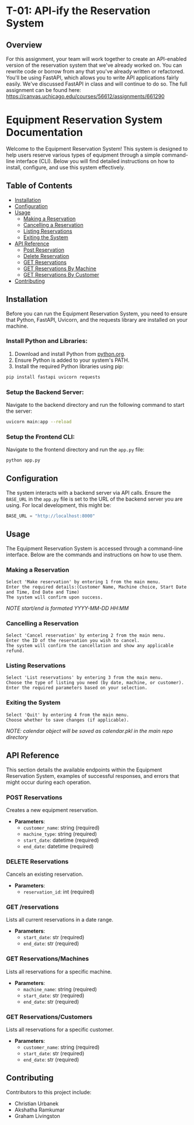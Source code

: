 # T-01: API-ify the Reservation System

## Overview
For this assignment, your team will work together to create an API-enabled version of the reservation system that we've already worked on.  You can rewrite code or borrow from any that you've already written or refactored.  You'll be using FastAPI, which allows you to write API applications fairly easily. We've discussed FastAPI in class and will continue to do so.  The full assignment can be found here: https://canvas.uchicago.edu/courses/56612/assignments/661290


# Equipment Reservation System Documentation

Welcome to the Equipment Reservation System! This system is designed to help users reserve various types of equipment through a simple command-line interface (CLI). Below you will find detailed instructions on how to install, configure, and use this system effectively.

## Table of Contents

- [Installation](#installation)
- [Configuration](#configuration)
- [Usage](#usage)
    - [Making a Reservation](#making-a-reservation)
    - [Cancelling a Reservation](#cancelling-a-reservation)
    - [Listing Reservations](#listing-reservations)
    - [Exiting the System](#exiting-the-system)
- [API Reference](#api-reference)
    - [Post Reservation](#post-reservations)
    - [Delete Reservation](#delete-reservations)
    - [GET Reservations](#get-reservations)
    - [GET Reservations By Machine](#get-reservations/machines)
    - [GET Reservations By Customer](#get-reservations/customers)
    <!-- - [Exiting the System](#exiting-the-system) -->
- [Contributing](#contributing)


## Installation

Before you can run the Equipment Reservation System, you need to ensure that Python, FastAPI, Uvicorn, and the requests library are installed on your machine.

### Install Python and Libraries:

1. Download and install Python from [python.org](https://python.org).
2. Ensure Python is added to your system's PATH.
3. Install the required Python libraries using pip:

```bash
pip install fastapi uvicorn requests
```

### Setup the Backend Server:

Navigate to the backend directory and run the following command to start the server:

```bash
uvicorn main:app --reload
```

### Setup the Frontend CLI:

Navigate to the frontend directory and run the `app.py` file:

```bash
python app.py
```

## Configuration

The system interacts with a backend server via API calls. Ensure the `BASE_URL` in the `app.py` file is set to the URL of the backend server you are using. For local development, this might be:

```python
BASE_URL = "http://localhost:8000"
```

## Usage

The Equipment Reservation System is accessed through a command-line interface. Below are the commands and instructions on how to use them.

### Making a Reservation

    Select 'Make reservation' by entering 1 from the main menu.
    Enter the required details:(Customer Name, Machine choice, Start Date and Time, End Date and Time)
    The system will confirm upon success.
*NOTE start/end is formated YYYY-MM-DD HH:MM*

### Cancelling a Reservation
    
    Select 'Cancel reservation' by entering 2 from the main menu.
    Enter the ID of the reservation you wish to cancel.
    The system will confirm the cancellation and show any applicable refund.

### Listing Reservations

    Select 'List reservations' by entering 3 from the main menu.
    Choose the type of listing you need (by date, machine, or customer).
    Enter the required parameters based on your selection.

### Exiting the System

    Select 'Quit' by entering 4 from the main menu.
    Choose whether to save changes (if applicable).
*NOTE: calendar object will be saved as calendar.pkl in the main repo directory*

## API Reference

This section details the available endpoints within the Equipment Reservation System, examples of successful responses, and errors that might occur during each operation.

### POST Reservations

Creates a new equipment reservation.

- **Parameters**:
  - `customer_name`: string (required)
  - `machine_type`: string (required)
  - `start_date`: datetime (required)
  - `end_date`: datetime (required)

### DELETE Reservations

Cancels an existing reservation.

- **Parameters**:
  - `reservation_id`: int (required)

### GET /reservations

Lists all current reservations in a date range.
- **Parameters**:
  - `start_date`: str (required)
  - `end_date`: str (required)

### GET Reservations/Machines

Lists all reservations for a specific machine.

- **Parameters**:
  - `machine_name`: string (required)
  - `start_date`: str (required)
  - `end_date`: str (required)

### GET Reservations/Customers

Lists all reservations for a specific customer.

- **Parameters**:
  - `customer_name`: string (required)
  - `start_date`: str (required)
  - `end_date`: str (required)

## Contributing

Contributors to this project include:

- Christian Urbanek
- Akshatha Ramkumar
- Graham Livingston
